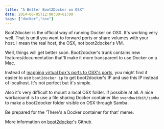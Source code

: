 ```yaml
---
title: "A Better Boot2Docker on OSX"
date: 2014-06-05T12:00:00+01:00
tags: ["docker","osx"]
---
```


Boot2docker is the official way of running Docker on OSX. It's working very well. That is until you want to forward ports or share volumes with your host. I mean the real host, the OSX, not boot2docker's VM.

Well, things will get better soon. Boot2docker's trunk contains new features/documentation that'll make it more transparent to use Docker on a Mac.

Instead of <a href="https://github.com/boot2docker/boot2docker/blob/master/doc/WORKAROUNDS.md">mapping virtual box's ports to OSX's ports</a>, you might find it easier to use <code>boot2docker ip</code> to get boot2docker's IP and use this IP instead of localhost. It's not perfect but it's simple.

Also it's very difficult to mount a local OSX folder. If possible at all. A nice workaround is to use a file sharing Docker container like <code>svendowideit/samba</code> to make a boot2docker folder visible on OSX through Samba.

Be prepared for the 'There's a Docker container for that' meme.

More information on <a href="https://github.com/boot2docker/boot2docker">boot2docker</a>'s Github.
